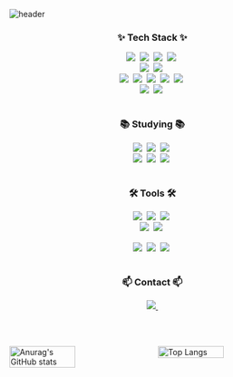 <!--타이틀 부분-->
![header](https://capsule-render.vercel.app/api?text=I%20am%20geumcomo&type=venom&animation=fadeIn&height=160)

<!--내용 부분-->
<h3 align="center">✨ Tech Stack ✨</h3>
<div align="center">
  <img src="https://img.shields.io/badge/html5-E34F26.svg?style=for-the-badge&logo=html5&logoColor=white" />&nbsp
  <img src="https://img.shields.io/badge/javascript-F7DF1E.svg?style=for-the-badge&logo=javascript&logoColor=20232a" />&nbsp
  <img src="https://img.shields.io/badge/react-20232a.svg?style=for-the-badge&logo=react&logoColor=61DAFB" />&nbsp
  <img src="https://img.shields.io/badge/Next.js-333333?style=for-the-badge&logo=next.js&logoColor=FFFFFF" />&nbsp
</div>

<div align="center">
  <img src="https://img.shields.io/badge/css3-1572B6.svg?style=for-the-badge&logo=css3&logoColor=white" />&nbsp
  <img src="https://img.shields.io/badge/tailwindcss-1daabb.svg?style=for-the-badge&logo=tailwind-css&logoColor=white" />&nbsp
</div>

<div align="center">
  <img src="https://img.shields.io/badge/JAVA-F8981D?style=for-the-badge"/>&nbsp
  <img src="https://img.shields.io/badge/JSP-FF5722?style=for-the-badge" />&nbsp
  <img src="https://img.shields.io/badge/Spring-282c34?style=for-the-badge&logo=spring&logoColor=6DB33F"/>&nbsp
  <img src="https://img.shields.io/badge/SpringBoot-1A1A1A?style=for-the-badge&logo=springboot&logoColor=6DB33F"/>&nbsp
  <img src="https://img.shields.io/badge/JPA-6A1B9A?style=for-the-badge"/>&nbsp
</div>

<div align="center">
  <img src="https://img.shields.io/badge/MySQL-F0F0F0?style=for-the-badge&logo=mysql&logoColor=#00758F" />&nbsp
  <img src="https://img.shields.io/badge/MyBatis-0A8E10?style=for-the-badge" />&nbsp
</div>



<br>

<h3 align="center">📚 Studying 📚</h3>
<div align="center">
  <img src="https://img.shields.io/badge/Spring-282c34?style=for-the-badge&logo=spring&logoColor=6DB33F"/>&nbsp
  <img src="https://img.shields.io/badge/SpringBoot-1A1A1A?style=for-the-badge&logo=springboot&logoColor=6DB33F"/>&nbsp
  <img src="https://img.shields.io/badge/JPA-6A1B9A?style=for-the-badge&logoColor=2C3E50"/>&nbsp
  <br>
  <img src="https://img.shields.io/badge/Docker-1E4C88?style=for-the-badge&logo=docker&logoColor=0db7ed"/>&nbsp
  <img src="https://img.shields.io/badge/Kubernetes-5A67D88?style=for-the-badge&logo=kubernetes&logoColor=326CE5"/>&nbsp
  <img src="https://img.shields.io/badge/AWS-FF9900?style=for-the-badge&logo=amazonwebservices&logoColor=FFFFFF"/>&nbsp
</div>

<br>

<h3 align="center">🛠 Tools 🛠</h3>
<div align="center">
  <img src="https://img.shields.io/badge/git-F05033.svg?style=for-the-badge&logo=git&logoColor=white" />&nbsp
  <img src="https://img.shields.io/badge/github-181717.svg?style=for-the-badge&logo=github&logoColor=white" />&nbsp
  <img src="https://img.shields.io/badge/Notion-F3F3F3.svg?style=for-the-badge&logo=notion&logoColor=black" />&nbsp
</div>

<div align="center">
  <img src="https://img.shields.io/badge/figma-F24E1E.svg?style=for-the-badge&logo=figma&logoColor=white" />&nbsp
  <img src="https://img.shields.io/badge/Postman-FF9F45?style=for-the-badge&logo=postman&logoColor=FF6A00" />&nbsp
</div>

<br>

<div align="center">
  <img src="https://img.shields.io/badge/Eclipse-D4E1E9?style=for-the-badge3&logo=eclipse&logoColor=2C3E50" />&nbsp
  <img src="https://img.shields.io/badge/VSCode-007ACC.svg?style=for-the-badge3" />&nbsp
  <img src="https://img.shields.io/badge/IntelliJ-2E2E2E?style=for-the-badge3&logo=intellijidea&logoColor=FF5D26" />&nbsp
</div>

<br>

<h3 align="center">📫 Contact 📫</h3>
<div align="center">
  <a href="mailto:kummo99@naver.com">
    <img
      src="https://img.shields.io/badge/kummo99@naver.com-7AC943?style=for-the-badge&logo=naver&logoColor=1EC800"/>&nbsp
  </a>
</div>

<br><br>

<div style="display: flex; justify-content: space-between;">

  <!-- GitHub Stats Card -->
  <img src="https://github-readme-stats.vercel.app/api?username=geumcomo&show_icons=true&theme=marko" alt="Anurag's GitHub stats" style="width: 48%;">

  <!-- Top Languages Card -->
  <img src="https://github-readme-stats.vercel.app/api/top-langs/?username=geumcomo&layout=compact" alt="Top Langs" style="width: 48%;">

</div>

